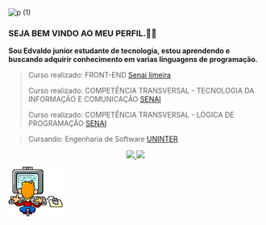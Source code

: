![p (1)](https://user-images.githubusercontent.com/87876792/197579491-735ddec6-8965-4f6e-a416-3c283b17987b.gif)


### SEJA BEM VINDO AO MEU PERFIL.👋😄

**Sou Edvaldo junior estudante de tecnologia, estou aprendendo e buscando adquirir conhecimento em varias linguagens de programação.**

>Curso realizado: FRONT-END [Senai limeira](https://limeira.sp.senai.br/)
>
>Curso realizado: COMPETÊNCIA TRANSVERSAL - TECNOLOGIA DA INFORMAÇÃO E COMUNICAÇÃO [SENAI](https://www.sp.senai.br/)
>
>Curso realizado: COMPETÊNCIA TRANSVERSAL - LÓGICA DE PROGRAMAÇÃO [SENAI](https://www.sp.senai.br/)

>Cursando: Engenharia de Software [UNINTER](https://www.uninter.com/)
>



<div align="center">
  <a href="https://github.com/Edvaldo-jr">
  <img height="180em" src="https://github-readme-stats.vercel.app/api?username=Edvaldo-jr&show_icons=true&theme=dark&include_all_commits=true&count_private=true"/>
  <img height="180em" src="https://github-readme-stats.vercel.app/api/top-langs/?username=Edvaldo-jr&layout=compact&langs_count=7&theme=dark"/>
</div>





![codigos](https://github.com/Edvaldo-jr/Edvaldo-jr/blob/main/animated-computer.gif)



